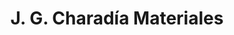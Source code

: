 ---
title: "J. G. Charadía Materiales"
url: /gualeguaychu/j-g-charadia-materiales/
shop: comercio
---